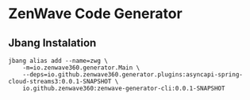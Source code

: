 # ZenWave Code Generator

## Jbang Instalation

```
jbang alias add --name=zwg \
    -m=io.zenwave360.generator.Main \
    --deps=io.github.zenwave360.generator.plugins:asyncapi-spring-cloud-streams3:0.0.1-SNAPSHOT \
    io.github.zenwave360:zenwave-generator-cli:0.0.1-SNAPSHOT
```